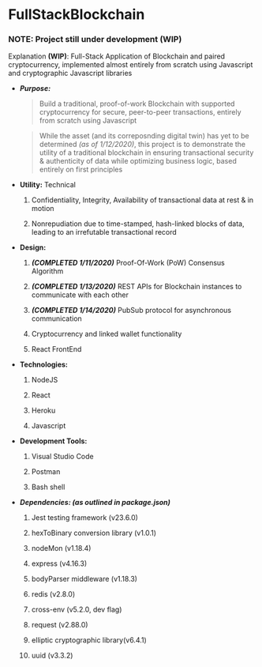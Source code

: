 # FullStackBlockchain

### NOTE: Project still under development (WIP)
Explanation **(WIP)**: Full-Stack Application of Blockchain and paired cryptocurrency, implemented almost entirely from scratch using Javascript and cryptographic Javascript libraries 

  * ***Purpose:***
	> Build a traditional, proof-of-work Blockchain with supported cryptocurrency for secure, peer-to-peer transactions, entirely from scratch using Javascript
	
	> While the asset (and its correposnding digital twin) has yet to be determined *(as of 1/12/2020)*, this project is to demonstrate the utility of a 
	traditional blockchain in ensuring transactional security & authenticity of data while optimizing business logic, based entirely on first principles 

  * **Utility:**
	Technical
	1. Confidentiality, Integrity, Availability of transactional data at rest & in motion
	
	2. Nonrepudiation due to time-stamped, hash-linked blocks of data, leading to an irrefutable transactional record

  * **Design:**
	1. ***(COMPLETED 1/11/2020)*** Proof-Of-Work (PoW) Consensus Algorithm 
	
	2. ***(COMPLETED 1/13/2020)*** REST APIs for Blockchain instances to communicate with each other
	
	3. ***(COMPLETED 1/14/2020)*** PubSub protocol for asynchronous communication 

	4. Cryptocurrency and linked wallet functionality

	5. React FrontEnd 
  
  * **Technologies:**
	1. NodeJS
	
	2. React
	
	3. Heroku
	
	4. Javascript

  * **Development Tools:**
	1. Visual Studio Code

	2. Postman

	3. Bash shell

  * ***Dependencies: (as outlined in package.json)***
	1. Jest testing framework (v23.6.0)
	
	2. hexToBinary conversion library (v1.0.1)
	
	3. nodeMon (v1.18.4)
	
	4. express (v4.16.3)
	
	5. bodyParser middleware (v1.18.3)

	6. redis (v2.8.0)

	7. cross-env (v5.2.0, dev flag)

	8. request (v2.88.0)
	
	9. elliptic cryptographic library(v6.4.1)

	10. uuid (v3.3.2)